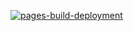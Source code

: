 [![pages-build-deployment](https://github.com/PUPPET17/PUNOTE/actions/workflows/pages/pages-build-deployment/badge.svg)](https://github.com/PUPPET17/PUNOTE/actions/workflows/pages/pages-build-deployment)
